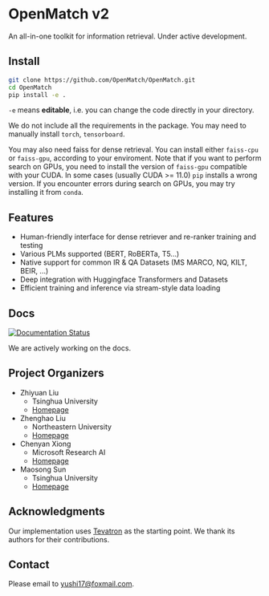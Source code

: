 # OpenMatch v2

An all-in-one toolkit for information retrieval. Under active development.

## Install

```bash
git clone https://github.com/OpenMatch/OpenMatch.git
cd OpenMatch
pip install -e .
```

`-e` means **editable**, i.e. you can change the code directly in your directory.

We do not include all the requirements in the package. You may need to manually install `torch`, `tensorboard`.

You may also need faiss for dense retrieval. You can install either `faiss-cpu` or `faiss-gpu`, according to your enviroment. Note that if you want to perform search on GPUs, you need to install the version of `faiss-gpu` compatible with your CUDA. In some cases (usually CUDA >= 11.0) `pip` installs a wrong version. If you encounter errors during search on GPUs, you may try installing it from `conda`. 

## Features

- Human-friendly interface for dense retriever and re-ranker training and testing
- Various PLMs supported (BERT, RoBERTa, T5...)
- Native support for common IR & QA Datasets (MS MARCO, NQ, KILT, BEIR, ...)
- Deep integration with Huggingface Transformers and Datasets
- Efficient training and inference via stream-style data loading

## Docs

[![Documentation Status](https://readthedocs.org/projects/openmatch/badge/?version=latest)](https://openmatch.readthedocs.io/en/latest/?badge=latest)

We are actively working on the docs.

## Project Organizers

- Zhiyuan Liu
  * Tsinghua University
  * [Homepage](http://nlp.csai.tsinghua.edu.cn/~lzy/)
- Zhenghao Liu
  * Northeastern University
  * [Homepage](https://edwardzh.github.io/)
- Chenyan Xiong
  * Microsoft Research AI
  * [Homepage](https://www.microsoft.com/en-us/research/people/cxiong/)
- Maosong Sun
  * Tsinghua University
  * [Homepage](http://nlp.csai.tsinghua.edu.cn/staff/sms/)

## Acknowledgments

Our implementation uses [Tevatron](https://github.com/texttron/tevatron) as the starting point. We thank its authors for their contributions.

## Contact

Please email to yushi17@foxmail.com.
